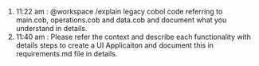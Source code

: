 1. 11:22 am : @workspace /explain legacy cobol code referring to main.cob, operations.cob and data.cob and document what you understand in details.
2. 11:40 am : Please refer the context and describe each functionality with details steps to create a UI Applicaiton and document this in requirements.md file in details.
